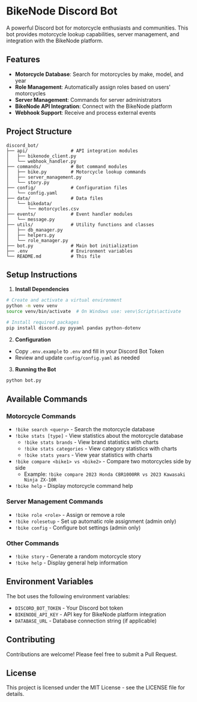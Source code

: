 # BikeNode Discord Bot

A powerful Discord bot for motorcycle enthusiasts and communities. This bot provides motorcycle lookup capabilities, server management, and integration with the BikeNode platform.

## Features

- **Motorcycle Database**: Search for motorcycles by make, model, and year
- **Role Management**: Automatically assign roles based on users' motorcycles
- **Server Management**: Commands for server administrators
- **BikeNode API Integration**: Connect with the BikeNode platform
- **Webhook Support**: Receive and process external events

## Project Structure

```
discord_bot/
├── api/                # API integration modules
│   ├── bikenode_client.py
│   └── webhook_handler.py
├── commands/           # Bot command modules
│   ├── bike.py         # Motorcycle lookup commands
│   ├── server_management.py
│   └── story.py
├── config/             # Configuration files
│   └── config.yaml
├── data/               # Data files
│   └── bikedata/       
│       └── motorcycles.csv
├── events/             # Event handler modules
│   └── message.py
├── utils/              # Utility functions and classes
│   ├── db_manager.py
│   ├── helpers.py
│   └── role_manager.py
├── bot.py              # Main bot initialization
├── .env                # Environment variables
└── README.md           # This file
```

## Setup Instructions

1. **Install Dependencies**

```bash
# Create and activate a virtual environment
python -m venv venv
source venv/bin/activate  # On Windows use: venv\Scripts\activate

# Install required packages
pip install discord.py pyyaml pandas python-dotenv
```

2. **Configuration**

- Copy `.env.example` to `.env` and fill in your Discord Bot Token
- Review and update `config/config.yaml` as needed

3. **Running the Bot**

```bash
python bot.py
```

## Available Commands

### Motorcycle Commands
- `!bike search <query>` - Search the motorcycle database
- `!bike stats [type]` - View statistics about the motorcycle database
  - `!bike stats brands` - View brand statistics with charts
  - `!bike stats categories` - View category statistics with charts
  - `!bike stats years` - View year statistics with charts
- `!bike compare <bike1> vs <bike2>` - Compare two motorcycles side by side
  - Example: `!bike compare 2023 Honda CBR1000RR vs 2023 Kawasaki Ninja ZX-10R`
- `!bike help` - Display motorcycle command help

### Server Management Commands
- `!bike role <role>` - Assign or remove a role
- `!bike rolesetup` - Set up automatic role assignment (admin only)
- `!bike config` - Configure bot settings (admin only)

### Other Commands
- `!bike story` - Generate a random motorcycle story
- `!bike help` - Display general help information

## Environment Variables

The bot uses the following environment variables:
- `DISCORD_BOT_TOKEN` - Your Discord bot token
- `BIKENODE_API_KEY` - API key for BikeNode platform integration
- `DATABASE_URL` - Database connection string (if applicable)

## Contributing

Contributions are welcome! Please feel free to submit a Pull Request.

## License

This project is licensed under the MIT License - see the LICENSE file for details.
